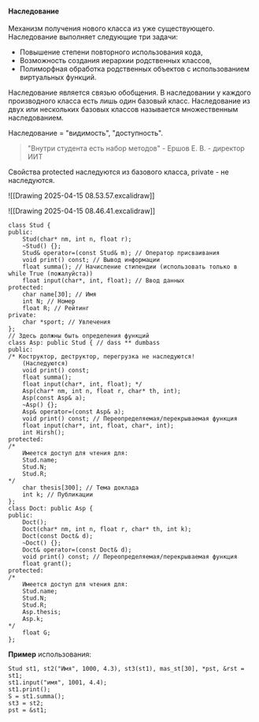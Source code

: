 #### Наследование
Механизм получения нового класса из уже существующего. Наследование выполняет следующие три задачи:
- Повышение степени повторного использования кода,
- Возможность создания иерархии родственных классов,
- Полиморфная обработка родственных объектов с использованием виртуальных функций.

Наследование является связью обобщения. В наследовании у каждого производного класса есть лишь один базовый класс. Наследование из двух или нескольких базовых классов называется множественным наследованием.

Наследование = "видимость", "доступность".

> "Внутри студента есть набор методов" - Ершов Е. В. - директор ИИТ

Свойства protected наследуются из базового класса, private - не наследуются.

![[Drawing 2025-04-15 08.53.57.excalidraw]]

![[Drawing 2025-04-15 08.46.41.excalidraw]]

```
class Stud {
public:
    Stud(char* nm, int n, float r);
    ~Stud() {};
    Stud& operator=(const Stud& m); // Оператор присваивания
    void print() const; // Вывод информации
    float summa(); // Начисление стипендии (использовать только в while True (пожалуйста))
    float input(char*, int, float); // Ввод данных
protected:
    char name[30]; // Имя
    int N; // Номер
    float R; // Рейтинг
private:
    char *sport; // Увлечения
};
// Здесь должны быть определения функций
class Asp: public Stud { // dass ** dumbass
public:
/* Коструктор, деструктор, перегрузка не наследуются!
    (Наследуются)
    void print() const;
    float summa();
    float input(char*, int, float); */
    Asp(char* nm, int n, float r, char* th, int);
    Asp(const Asp& a);
    ~Asp() {};
    Asp& operator=(const Asp& a);
    void print() const; // Переопределяемая/перекрываемая функция
    float input(char*, int, float, char*, int);
    int Hirsh();
protected:
/*
    Имеется доступ для чтения для:
    Stud.name;
    Stud.N;
    Stud.R;
*/
    char thesis[300]; // Тема доклада
    int k; // Публикации
};
class Doct: public Asp {
public:
    Doct();
    Doct(char* nm, int n, float r, char* th, int k);
    Doct(const Doct& d);
    ~Doct() {};
    Doct& operator=(const Doct& d);
    void print() const; // Переопределяемая/перекрываемая функция
    float grant();
protected:
/*
    Имеется доступ для чтения для:
    Stud.name;
    Stud.N;
    Stud.R;
    Asp.thesis;
    Asp.k;
*/
    float G;
};
```

**Пример** использования:
```
Stud st1, st2("Имя", 1000, 4.3), st3(st1), mas_st[30], *pst, &rst = st1;
st1.input("имя", 1001, 4.4);
st1.print();
S = st1.summa();
st3 = st2;
pst = &st1;
```